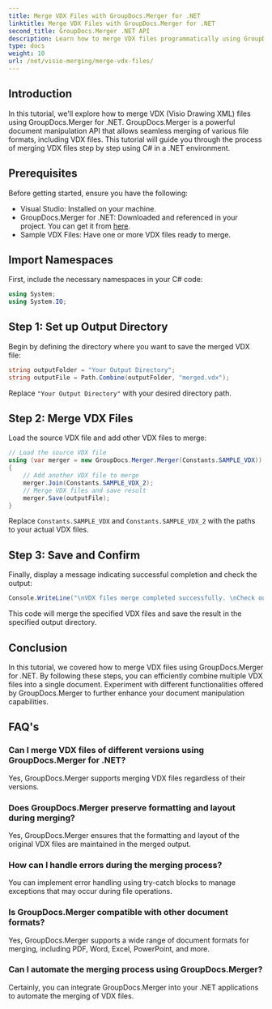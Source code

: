 ```yaml
---
title: Merge VDX Files with GroupDocs.Merger for .NET
linktitle: Merge VDX Files with GroupDocs.Merger for .NET
second_title: GroupDocs.Merger .NET API
description: Learn how to merge VDX files programmatically using GroupDocs.Merger for .NET. This tutorial provides a step-by-step guide.
type: docs
weight: 10
url: /net/visio-merging/merge-vdx-files/
---
```

## Introduction
In this tutorial, we'll explore how to merge VDX (Visio Drawing XML) files using GroupDocs.Merger for .NET. GroupDocs.Merger is a powerful document manipulation API that allows seamless merging of various file formats, including VDX files. This tutorial will guide you through the process of merging VDX files step by step using C# in a .NET environment.
## Prerequisites
Before getting started, ensure you have the following:
- Visual Studio: Installed on your machine.
- GroupDocs.Merger for .NET: Downloaded and referenced in your project. You can get it from [here](https://releases.groupdocs.com/merger/net/).
- Sample VDX Files: Have one or more VDX files ready to merge.

## Import Namespaces
First, include the necessary namespaces in your C# code:
```csharp
using System;
using System.IO;
```
## Step 1: Set up Output Directory
Begin by defining the directory where you want to save the merged VDX file:
```csharp
string outputFolder = "Your Output Directory";
string outputFile = Path.Combine(outputFolder, "merged.vdx");
```
Replace `"Your Output Directory"` with your desired directory path.
## Step 2: Merge VDX Files
Load the source VDX file and add other VDX files to merge:
```csharp
// Load the source VDX file
using (var merger = new GroupDocs.Merger.Merger(Constants.SAMPLE_VDX))
{
    // Add another VDX file to merge
    merger.Join(Constants.SAMPLE_VDX_2);
    // Merge VDX files and save result
    merger.Save(outputFile);
}
```
Replace `Constants.SAMPLE_VDX` and `Constants.SAMPLE_VDX_2` with the paths to your actual VDX files.
## Step 3: Save and Confirm
Finally, display a message indicating successful completion and check the output:
```csharp
Console.WriteLine("\nVDX files merge completed successfully. \nCheck output in {0}", outputFolder);
```
This code will merge the specified VDX files and save the result in the specified output directory.

## Conclusion
In this tutorial, we covered how to merge VDX files using GroupDocs.Merger for .NET. By following these steps, you can efficiently combine multiple VDX files into a single document. Experiment with different functionalities offered by GroupDocs.Merger to further enhance your document manipulation capabilities.

## FAQ's
### Can I merge VDX files of different versions using GroupDocs.Merger for .NET?
Yes, GroupDocs.Merger supports merging VDX files regardless of their versions.
### Does GroupDocs.Merger preserve formatting and layout during merging?
Yes, GroupDocs.Merger ensures that the formatting and layout of the original VDX files are maintained in the merged output.
### How can I handle errors during the merging process?
You can implement error handling using try-catch blocks to manage exceptions that may occur during file operations.
### Is GroupDocs.Merger compatible with other document formats?
Yes, GroupDocs.Merger supports a wide range of document formats for merging, including PDF, Word, Excel, PowerPoint, and more.
### Can I automate the merging process using GroupDocs.Merger?
Certainly, you can integrate GroupDocs.Merger into your .NET applications to automate the merging of VDX files.
